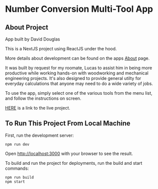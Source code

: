 # Number Conversion Multi-Tool App

## About Project

App built by David Douglas

This is a NextJS project using ReactJS under the hood.

More details about development can be found on the apps [About](https://lucas-conversion-tool.netlify.app/aboutsection) page.

It was built by request for my roomate, Lucas to assist him in being more productive while working hands-on with woodworking and mechanical engineering projects. It's also designed to provide general utilty for everyday calculations that anyone may need to do a wide variety of jobs.

To use the app, simply select one of the various tools from the menu list, and follow the instructions on screen.

[HERE](https://lucas-conversion-tool.netlify.app/) is a link to the live project.

## To Run This Project From Local Machine

First, run the development server:

```
npm run dev
```

Open [http://localhost:3000](http://localhost:3000) with your browser to see the result.

To build and run the project for deployments, run the build and start commands:

```
npm run build
npm start
```
